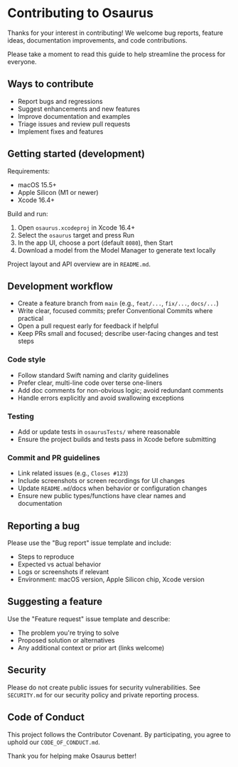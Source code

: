 # Contributing to Osaurus

Thanks for your interest in contributing! We welcome bug reports, feature ideas, documentation improvements, and code contributions.

Please take a moment to read this guide to help streamline the process for everyone.

## Ways to contribute

- Report bugs and regressions
- Suggest enhancements and new features
- Improve documentation and examples
- Triage issues and review pull requests
- Implement fixes and features

## Getting started (development)

Requirements:

- macOS 15.5+
- Apple Silicon (M1 or newer)
- Xcode 16.4+

Build and run:

1. Open `osaurus.xcodeproj` in Xcode 16.4+
2. Select the `osaurus` target and press Run
3. In the app UI, choose a port (default `8080`), then Start
4. Download a model from the Model Manager to generate text locally

Project layout and API overview are in `README.md`.

## Development workflow

- Create a feature branch from `main` (e.g., `feat/...`, `fix/...`, `docs/...`)
- Write clear, focused commits; prefer Conventional Commits where practical
- Open a pull request early for feedback if helpful
- Keep PRs small and focused; describe user-facing changes and test steps

### Code style

- Follow standard Swift naming and clarity guidelines
- Prefer clear, multi-line code over terse one-liners
- Add doc comments for non-obvious logic; avoid redundant comments
- Handle errors explicitly and avoid swallowing exceptions

### Testing

- Add or update tests in `osaurusTests/` where reasonable
- Ensure the project builds and tests pass in Xcode before submitting

### Commit and PR guidelines

- Link related issues (e.g., `Closes #123`)
- Include screenshots or screen recordings for UI changes
- Update `README.md`/docs when behavior or configuration changes
- Ensure new public types/functions have clear names and documentation

## Reporting a bug

Please use the "Bug report" issue template and include:

- Steps to reproduce
- Expected vs actual behavior
- Logs or screenshots if relevant
- Environment: macOS version, Apple Silicon chip, Xcode version

## Suggesting a feature

Use the "Feature request" issue template and describe:

- The problem you're trying to solve
- Proposed solution or alternatives
- Any additional context or prior art (links welcome)

## Security

Please do not create public issues for security vulnerabilities. See `SECURITY.md` for our security policy and private reporting process.

## Code of Conduct

This project follows the Contributor Covenant. By participating, you agree to uphold our `CODE_OF_CONDUCT.md`.

Thank you for helping make Osaurus better!
